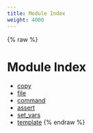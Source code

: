 ```yaml
---
title: Module Index
weight: 4000
---
```


{% raw %}
# Module Index

- [copy](./copy.html)
- [file](./file.html)
- [command](./command.html)
- [assert](./assert.html)
- [set_vars](./set_vars.html)
- [template](./template.html)
{% endraw %}